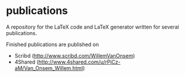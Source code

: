 publications
============

A repository for the LaTeX code and LaTeX generator written for several publications.

Finished publications are published on
- Scribd (http://www.scribd.com/WillemVanOnsem)
- 4Shared (http://www.4shared.com/u/rPjCz-aM/Van_Onsem_Willem.html)

